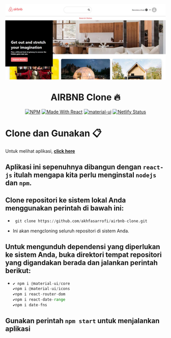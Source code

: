 <p align="center"> 
    <img src="images/banner.JPG" align="center"></img>
</p>

<h1 align="center"> AIRBNB Clone 🔥 </h1> 

<p align="center">
  <a href="https://www.npmjs.com/package/npm/v/6.13.4"><img alt="NPM" src="https://img.shields.io/badge/npm-6.13.7-blueviolet?style=flat-square" /></a>
  <a href="https://reactjs.org/"><img alt="Made With React" src="https://img.shields.io/badge/made%20with-react-61DAFB?style=flat-square" /></a>
  <a href="https://material-ui.com/"><img alt="material-ui" src="https://img.shields.io/badge/material--ui-v4.11.0%20-blue" /></a>
  <a href="https://app.netlify.com/sites/akhfas-airbnb-clone/deploys"><img alt="Netlify Status" src="https://api.netlify.com/api/v1/badges/abf59f82-3251-4040-b24c-949b86691642/deploy-status?style=flat-square" /></a>
</p>

# Clone dan Gunakan 📋

Untuk melihat aplikasi, **[click here](https://akhfas-airbnb-clone.netlify.app/)**

## Aplikasi ini sepenuhnya dibangun dengan `react-js` itulah mengapa kita perlu menginstal `nodejs` dan `npm`.

## Clone repositori ke sistem lokal Anda menggunakan perintah di bawah ini:
  - ```python
     git clone https://github.com/akhfasarrofi/airbnb-clone.git
    ```
  - Ini akan mengcloning seluruh repositori di sistem Anda.
## Untuk mengunduh dependensi yang diperlukan ke sistem Anda, buka direktori tempat repositori yang digandakan  berada dan jalankan perintah berikut:
  - ```python
    ✔️ npm i @material-ui/core
    ✔️npm i @material-ui/icons
    ✔️npm i react-router-dom
    ✔️npm i react-date-range
    ✔️npm i date-fns
    ```
 ## Gunakan perintah `npm start` untuk menjalankan aplikasi
